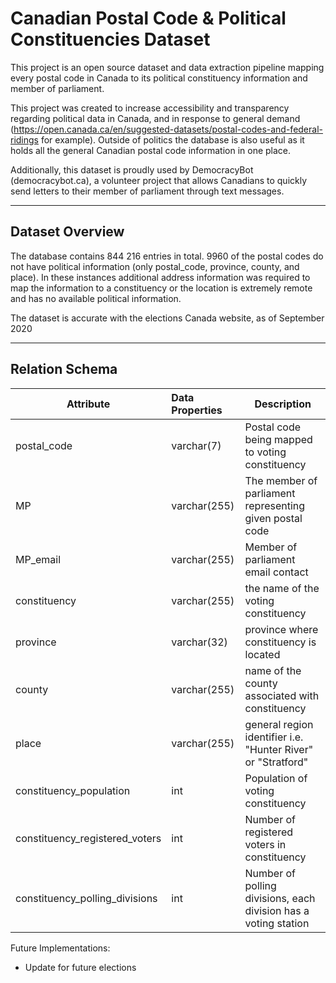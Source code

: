 Canadian Postal Code & Political Constituencies Dataset
========================================================

This project is an open source dataset and data extraction pipeline mapping every postal code in Canada to its political constituency information and member of parliament.

This project was created to increase accessibility and transparency regarding political data in Canada, and in response to general demand (https://open.canada.ca/en/suggested-datasets/postal-codes-and-federal-ridings for example). Outside of politics the database is also useful as it holds all the general Canadian postal code information in one place.

Additionally, this dataset is proudly used by DemocracyBot (democracybot.ca), a volunteer project that allows Canadians to quickly send letters to their member of parliament through text messages.

-----

## Dataset Overview

The database contains 844 216 entries in total. 9960 of the postal codes do not have political information (only postal_code, province, county, and place). In these instances additional address information was required to map the information to a constituency or the location is extremely remote and has no available political information.

The dataset is accurate with the elections Canada website, as of September 2020

-----

## Relation Schema

| Attribute | Data Properties | Description |
| ----- |:-----| ------------|
| postal_code | varchar(7) | Postal code being mapped to voting constituency |
| MP | varchar(255) | The member of parliament representing given postal code |
| MP_email | varchar(255) | Member of parliament email contact |
| constituency | varchar(255) | the name of the voting constituency |
| province | varchar(32) | province where constituency is located |
| county | varchar(255) | name of the county associated with constituency |
| place | varchar(255) | general region identifier i.e. "Hunter River" or "Stratford" |
| constituency_population | int | Population of voting constituency |
| constituency_registered_voters | int | Number of registered voters in constituency |
| constituency_polling_divisions | int | Number of polling divisions, each division has a voting station |

Future Implementations:
* Update for future elections
